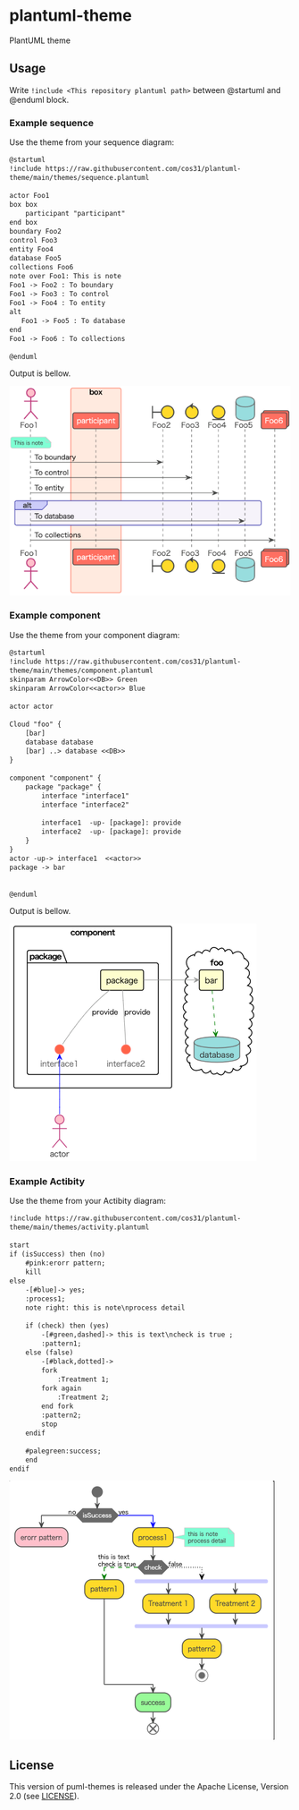 # plantuml-theme

PlantUML theme

## Usage

Write `!include <This repository plantuml path>` between @startuml and @enduml block.

### Example sequence

Use the theme from your sequence diagram:

```
@startuml 
!include https://raw.githubusercontent.com/cos31/plantuml-theme/main/themes/sequence.plantuml

actor Foo1
box box
    participant "participant"
end box
boundary Foo2
control Foo3
entity Foo4
database Foo5
collections Foo6
note over Foo1: This is note
Foo1 -> Foo2 : To boundary
Foo1 -> Foo3 : To control
Foo1 -> Foo4 : To entity
alt
   Foo1 -> Foo5 : To database
end 
Foo1 -> Foo6 : To collections

@enduml
```

Output is bellow.

![](example/example_sequence.png)


### Example component

Use the theme from your component diagram:

```
@startuml 
!include https://raw.githubusercontent.com/cos31/plantuml-theme/main/themes/component.plantuml
skinparam ArrowColor<<DB>> Green
skinparam ArrowColor<<actor>> Blue

actor actor

Cloud "foo" {
    [bar]
    database database
    [bar] ..> database <<DB>>
}

component "component" {
    package "package" {
        interface "interface1"
        interface "interface2"

        interface1  -up- [package]: provide
        interface2  -up- [package]: provide
    }
}
actor -up-> interface1  <<actor>>
package -> bar


@enduml
```

Output is bellow.

![](example/example_component.png)


### Example Actibity

Use the theme from your Actibity diagram:

```
!include https://raw.githubusercontent.com/cos31/plantuml-theme/main/themes/activity.plantuml

start
if (isSuccess) then (no)
    #pink:erorr pattern;
    kill
else 
    -[#blue]-> yes;
    :process1;
    note right: this is note\nprocess detail

    if (check) then (yes)
        -[#green,dashed]-> this is text\ncheck is true ;
        :pattern1;
    else (false)
        -[#black,dotted]->
        fork
            :Treatment 1;
        fork again
            :Treatment 2;
        end fork
        :pattern2;
        stop
    endif

    #palegreen:success;
    end
endif
```

![](example/example_activity.png)

## License
This version of puml-themes is released under the Apache License, Version 2.0 (see [LICENSE](https://github.com/cos31/plantuml-theme/blob/main/LICENSE)).
